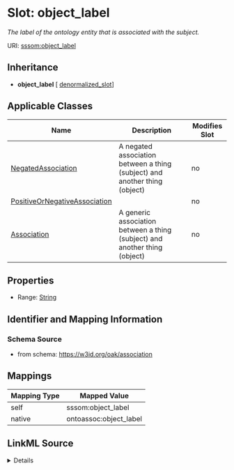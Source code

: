 

# Slot: object_label


_The label of the ontology entity that is associated with the subject._





URI: [sssom:object_label](https://w3id.org/sssom/object_label)




## Inheritance

* **object_label** [ [denormalized_slot](denormalized_slot.md)]






## Applicable Classes

| Name | Description | Modifies Slot |
| --- | --- | --- |
| [NegatedAssociation](NegatedAssociation.md) | A negated association between a thing (subject) and another thing (object) |  no  |
| [PositiveOrNegativeAssociation](PositiveOrNegativeAssociation.md) |  |  no  |
| [Association](Association.md) | A generic association between a thing (subject) and another thing (object) |  no  |







## Properties

* Range: [String](String.md)





## Identifier and Mapping Information







### Schema Source


* from schema: https://w3id.org/oak/association




## Mappings

| Mapping Type | Mapped Value |
| ---  | ---  |
| self | sssom:object_label |
| native | ontoassoc:object_label |




## LinkML Source

<details>
```yaml
name: object_label
description: The label of the ontology entity that is associated with the subject.
from_schema: https://w3id.org/oak/association
rank: 1000
mixins:
- denormalized_slot
slot_uri: sssom:object_label
alias: object_label
domain_of:
- PositiveOrNegativeAssociation
range: string

```
</details>